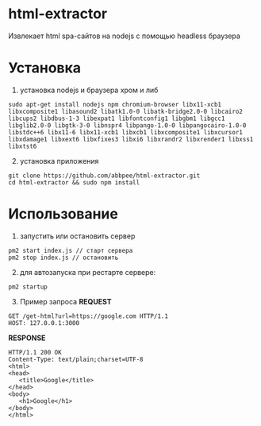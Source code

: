 # html-extractor
Извлекает html spa-сайтов на nodejs с помощью headless браузера

# Установка
1. установка nodejs и браузера хром и либ
```
sudo apt-get install nodejs npm chromium-browser libx11-xcb1 libxcomposite1 libasound2 libatk1.0-0 libatk-bridge2.0-0 libcairo2 libcups2 libdbus-1-3 libexpat1 libfontconfig1 libgbm1 libgcc1 libglib2.0-0 libgtk-3-0 libnspr4 libpango-1.0-0 libpangocairo-1.0-0 libstdc++6 libx11-6 libx11-xcb1 libxcb1 libxcomposite1 libxcursor1 libxdamage1 libxext6 libxfixes3 libxi6 libxrandr2 libxrender1 libxss1 libxtst6
```
2. установка приложения
```
git clone https://github.com/abbpee/html-extractor.git
cd html-extractor && sudo npm install
```

# Использование
1. запустить или остановить сервер
```
pm2 start index.js // старт сервера
pm2 stop index.js // остановить
```
2. для автозапуска при рестарте сервере:
```
pm2 startup
```
3. Пример запроса
**REQUEST**
```http
GET /get-html?url=https://google.com HTTP/1.1
HOST: 127.0.0.1:3000
```

**RESPONSE**
```http
HTTP/1.1 200 OK
Content-Type: text/plain;charset=UTF-8
<html>
<head>
   <title>Google</title>
</head>
<body>
   <h1>Google</h1>
</body>
</html>
```
